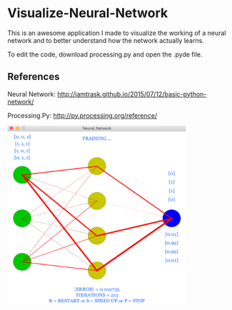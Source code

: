# Visualize-Neural-Network
This is an awesome application I made to visualize the working of a neural network and to better understand how the network actually learns.

To edit the code, download processing.py and open the .pyde file.


## References
Neural Network: http://iamtrask.github.io/2015/07/12/basic-python-network/

Processing.Py: http://py.processing.org/reference/

<img src="ss.png" width = "400" height = "400" align="middle">
